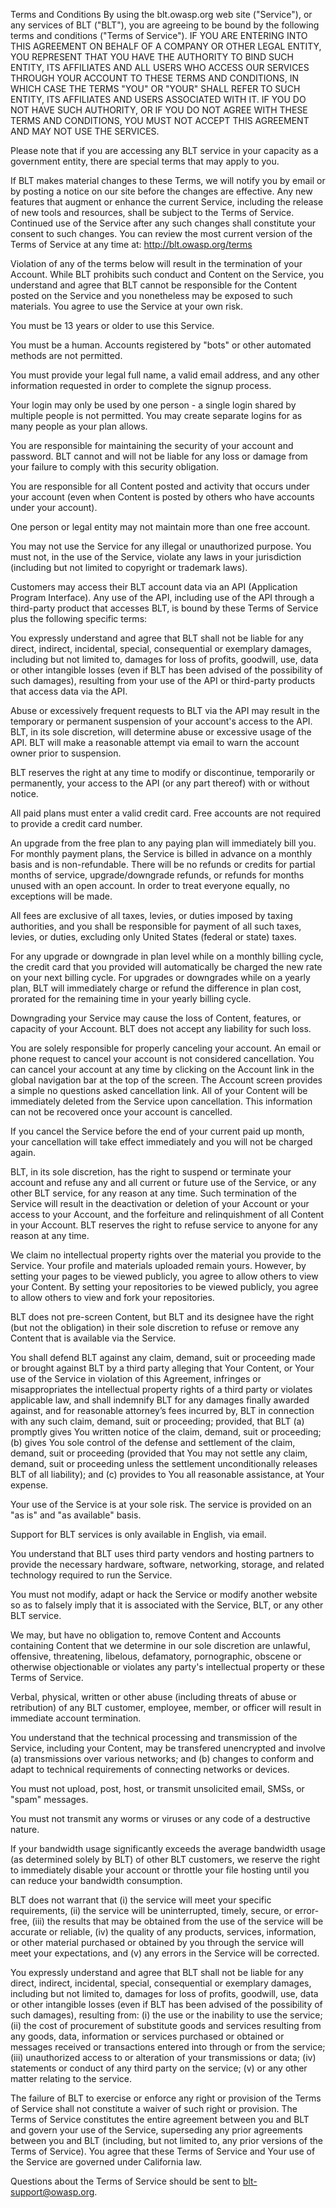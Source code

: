 Terms and Conditions
By using the blt.owasp.org web site ("Service"), or any services of BLT ("BLT"), you are agreeing to be bound by the following terms and conditions ("Terms of Service"). IF YOU ARE ENTERING INTO THIS AGREEMENT ON BEHALF OF A COMPANY OR OTHER LEGAL ENTITY, YOU REPRESENT THAT YOU HAVE THE AUTHORITY TO BIND SUCH ENTITY, ITS AFFILIATES AND ALL USERS WHO ACCESS OUR SERVICES THROUGH YOUR ACCOUNT TO THESE TERMS AND CONDITIONS, IN WHICH CASE THE TERMS "YOU" OR "YOUR" SHALL REFER TO SUCH ENTITY, ITS AFFILIATES AND USERS ASSOCIATED WITH IT. IF YOU DO NOT HAVE SUCH AUTHORITY, OR IF YOU DO NOT AGREE WITH THESE TERMS AND CONDITIONS, YOU MUST NOT ACCEPT THIS AGREEMENT AND MAY NOT USE THE SERVICES.

Please note that if you are accessing any BLT service in your capacity as a government entity, there are special terms that may apply to you.

If BLT makes material changes to these Terms, we will notify you by email or by posting a notice on our site before the changes are effective. Any new features that augment or enhance the current Service, including the release of new tools and resources, shall be subject to the Terms of Service. Continued use of the Service after any such changes shall constitute your consent to such changes. You can review the most current version of the Terms of Service at any time at: http://blt.owasp.org/terms

Violation of any of the terms below will result in the termination of your Account. While BLT prohibits such conduct and Content on the Service, you understand and agree that BLT cannot be responsible for the Content posted on the Service and you nonetheless may be exposed to such materials. You agree to use the Service at your own risk.

You must be 13 years or older to use this Service.

You must be a human. Accounts registered by "bots" or other automated methods are not permitted.

You must provide your legal full name, a valid email address, and any other information requested in order to complete the signup process.

Your login may only be used by one person - a single login shared by multiple people is not permitted. You may create separate logins for as many people as your plan allows.

You are responsible for maintaining the security of your account and password. BLT cannot and will not be liable for any loss or damage from your failure to comply with this security obligation.

You are responsible for all Content posted and activity that occurs under your account (even when Content is posted by others who have accounts under your account).

One person or legal entity may not maintain more than one free account.

You may not use the Service for any illegal or unauthorized purpose. You must not, in the use of the Service, violate any laws in your jurisdiction (including but not limited to copyright or trademark laws).


Customers may access their BLT account data via an API (Application Program Interface). Any use of the API, including use of the API through a third-party product that accesses BLT, is bound by these Terms of Service plus the following specific terms:

You expressly understand and agree that BLT shall not be liable for any direct, indirect, incidental, special, consequential or exemplary damages, including but not limited to, damages for loss of profits, goodwill, use, data or other intangible losses (even if BLT has been advised of the possibility of such damages), resulting from your use of the API or third-party products that access data via the API.

Abuse or excessively frequent requests to BLT via the API may result in the temporary or permanent suspension of your account's access to the API. BLT, in its sole discretion, will determine abuse or excessive usage of the API. BLT will make a reasonable attempt via email to warn the account owner prior to suspension.

BLT reserves the right at any time to modify or discontinue, temporarily or permanently, your access to the API (or any part thereof) with or without notice.



All paid plans must enter a valid credit card. Free accounts are not required to provide a credit card number.

An upgrade from the free plan to any paying plan will immediately bill you.
For monthly payment plans, the Service is billed in advance on a monthly basis and is non-refundable. There will be no refunds or credits for partial months of service, upgrade/downgrade refunds, or refunds for months unused with an open account. In order to treat everyone equally, no exceptions will be made.

All fees are exclusive of all taxes, levies, or duties imposed by taxing authorities, and you shall be responsible for payment of all such taxes, levies, or duties, excluding only United States (federal or state) taxes.

For any upgrade or downgrade in plan level while on a monthly billing cycle, the credit card that you provided will automatically be charged the new rate on your next billing cycle.
For upgrades or downgrades while on a yearly plan, BLT will immediately charge or refund the difference in plan cost, prorated for the remaining time in your yearly billing cycle.

Downgrading your Service may cause the loss of Content, features, or capacity of your Account. BLT does not accept any liability for such loss.



You are solely responsible for properly canceling your account. An email or phone request to cancel your account is not considered cancellation. You can cancel your account at any time by clicking on the Account link in the global navigation bar at the top of the screen. The Account screen provides a simple no questions asked cancellation link.
All of your Content will be immediately deleted from the Service upon cancellation. This information can not be recovered once your account is cancelled.

If you cancel the Service before the end of your current paid up month, your cancellation will take effect immediately and you will not be charged again.

BLT, in its sole discretion, has the right to suspend or terminate your account and refuse any and all current or future use of the Service, or any other BLT service, for any reason at any time. Such termination of the Service will result in the deactivation or deletion of your Account or your access to your Account, and the forfeiture and relinquishment of all Content in your Account. BLT reserves the right to refuse service to anyone for any reason at any time.



We claim no intellectual property rights over the material you provide to the Service. Your profile and materials uploaded remain yours. However, by setting your pages to be viewed publicly, you agree to allow others to view your Content. By setting your repositories to be viewed publicly, you agree to allow others to view and fork your repositories.

BLT does not pre-screen Content, but BLT and its designee have the right (but not the obligation) in their sole discretion to refuse or remove any Content that is available via the Service.

You shall defend BLT against any claim, demand, suit or proceeding made or brought against BLT by a third party alleging that Your Content, or Your use of the Service in violation of this Agreement, infringes or misappropriates the intellectual property rights of a third party or violates applicable law, and shall indemnify BLT for any damages finally awarded against, and for reasonable attorney’s fees incurred by, BLT in connection with any such claim, demand, suit or proceeding; provided, that BLT (a) promptly gives You written notice of the claim, demand, suit or proceeding; (b) gives You sole control of the defense and settlement of the claim, demand, suit or proceeding (provided that You may not settle any claim, demand, suit or proceeding unless the settlement unconditionally releases BLT of all liability); and (c) provides to You all reasonable assistance, at Your expense.



Your use of the Service is at your sole risk. The service is provided on an "as is" and "as available" basis.

Support for BLT services is only available in English, via email.

You understand that BLT uses third party vendors and hosting partners to provide the necessary hardware, software, networking, storage, and related technology required to run the Service.

You must not modify, adapt or hack the Service or modify another website so as to falsely imply that it is associated with the Service, BLT, or any other BLT service.

We may, but have no obligation to, remove Content and Accounts containing Content that we determine in our sole discretion are unlawful, offensive, threatening, libelous, defamatory, pornographic, obscene or otherwise objectionable or violates any party's intellectual property or these Terms of Service.

Verbal, physical, written or other abuse (including threats of abuse or retribution) of any BLT customer, employee, member, or officer will result in immediate account termination.

You understand that the technical processing and transmission of the Service, including your Content, may be transfered unencrypted and involve (a) transmissions over various networks; and (b) changes to conform and adapt to technical requirements of connecting networks or devices.

You must not upload, post, host, or transmit unsolicited email, SMSs, or "spam" messages.

You must not transmit any worms or viruses or any code of a destructive nature.

If your bandwidth usage significantly exceeds the average bandwidth usage (as determined solely by BLT) of other BLT customers, we reserve the right to immediately disable your account or throttle your file hosting until you can reduce your bandwidth consumption.

BLT does not warrant that (i) the service will meet your specific requirements, (ii) the service will be uninterrupted, timely, secure, or error-free, (iii) the results that may be obtained from the use of the service will be accurate or reliable, (iv) the quality of any products, services, information, or other material purchased or obtained by you through the service will meet your expectations, and (v) any errors in the Service will be corrected.

You expressly understand and agree that BLT shall not be liable for any direct, indirect, incidental, special, consequential or exemplary damages, including but not limited to, damages for loss of profits, goodwill, use, data or other intangible losses (even if BLT has been advised of the possibility of such damages), resulting from: (i) the use or the inability to use the service; (ii) the cost of procurement of substitute goods and services resulting from any goods, data, information or services purchased or obtained or messages received or transactions entered into through or from the service; (iii) unauthorized access to or alteration of your transmissions or data; (iv) statements or conduct of any third party on the service; (v) or any other matter relating to the service.

The failure of BLT to exercise or enforce any right or provision of the Terms of Service shall not constitute a waiver of such right or provision. The Terms of Service constitutes the entire agreement between you and BLT and govern your use of the Service, superseding any prior agreements between you and BLT (including, but not limited to, any prior versions of the Terms of Service). You agree that these Terms of Service and Your use of the Service are governed under California law.

Questions about the Terms of Service should be sent to blt-support@owasp.org.